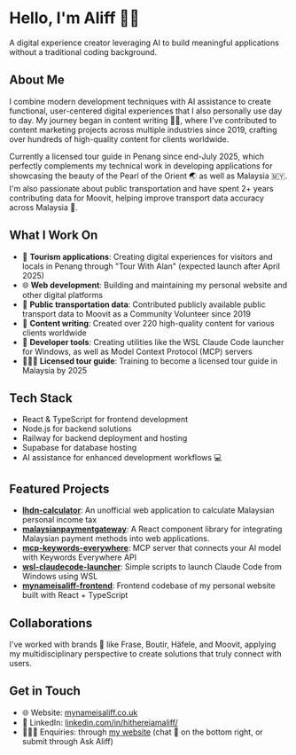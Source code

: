 # Hello, I'm Aliff 👋🏻

A digital experience creator leveraging AI to build meaningful applications without a traditional coding background.

## About Me

I combine modern development techniques with AI assistance to create functional, user-centered digital experiences that I also personally use day to day. My journey began in content writing ✍🏻, where I've contributed to content marketing projects across multiple industries since 2019, crafting over hundreds of high-quality content for clients worldwide.

Currently a licensed tour guide in Penang since end-July 2025, which perfectly complements my technical work in developing applications for showcasing the beauty of the Pearl of the Orient 🌏 as well as Malaysia 🇲🇾. I'm also passionate about public transportation and have spent 2+ years contributing data for Moovit, helping improve transport data accuracy across Malaysia 🚌.

## What I Work On

- 🧳 **Tourism applications**: Creating digital experiences for visitors and locals in Penang through "Tour With Alan" (expected launch after April 2025)
- 🌐 **Web development**: Building and maintaining my personal website and other digital platforms
- 🚌 **Public transportation data**: Contributed publicly available public transport data to Moovit as a Community Volunteer since 2019
- 📝 **Content writing**: Created over 220 high-quality content for various clients worldwide
- 🔧 **Developer tools**: Creating utilities like the WSL Claude Code launcher for Windows, as well as Model Context Protocol (MCP) servers
- 🙋🏻‍♂️ **Licensed tour guide**: Training to become a licensed tour guide in Malaysia by 2025

## Tech Stack

- React & TypeScript for frontend development
- Node.js for backend solutions
- Railway for backend deployment and hosting
- Supabase for database hosting
- AI assistance for enhanced development workflows 💻

## Featured Projects

- **[lhdn-calculator](https://github.com/hithereiamaliff/lhdn-calculator)**: An unofficial web application to calculate Malaysian personal income tax
- **[malaysianpaymentgateway](https://github.com/hithereiamaliff/malaysianpaymentgateway)**: A React component library for integrating Malaysian payment methods into web applications.
- **[mcp-keywords-everywhere](https://github.com/hithereiamaliff/mcp-keywords-everywhere)**: MCP server that connects your AI model with Keywords Everywhere API
- **[wsl-claudecode-launcher](https://github.com/hithereiamaliff/wsl-claudecode-launcher)**: Simple scripts to launch Claude Code from Windows using WSL
- **[mynameisaliff-frontend](https://github.com/hithereiamaliff/mynameisaliff-frontend)**: Frontend codebase of my personal website built with React + TypeScript

## Collaborations

I've worked with brands 🤝 like Frase, Boutir, Häfele, and Moovit, applying my multidisciplinary perspective to create solutions that truly connect with users.

## Get in Touch

- 🌐 Website: [mynameisaliff.co.uk](https://mynameisaliff.co.uk?utm_source=github&utm_medium=referral&utm_campaign=profile_link)
- 📲 LinkedIn: [linkedin.com/in/hithereiamaliff/](https://www.linkedin.com/in/hithereiamaliff/)
- 🙋🏻‍♂️ Enquiries: through [my website](https://mynameisaliff.co.uk?utm_source=github&utm_medium=referral&utm_campaign=profile_link) (chat 💬 on the bottom right, or submit through Ask Aliff)
